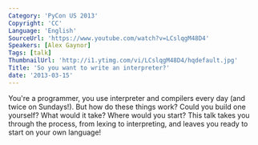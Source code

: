 ```yaml
---
Category: 'PyCon US 2013'
Copyright: 'CC'
Language: 'English'
SourceUrl: 'https://www.youtube.com/watch?v=LCslqgM48D4'
Speakers: [Alex Gaynor]
Tags: [talk]
ThumbnailUrl: 'http://i1.ytimg.com/vi/LCslqgM48D4/hqdefault.jpg'
Title: 'So you want to write an interpreter?'
date: '2013-03-15'
---
```

You're a programmer, you use interpreter and compilers every day (and twice on Sundays!). But how do these things work? Could you build one yourself? What would it take? Where would you start? This talk takes you through the process, from lexing to interpreting, and leaves you ready to start on your own language!